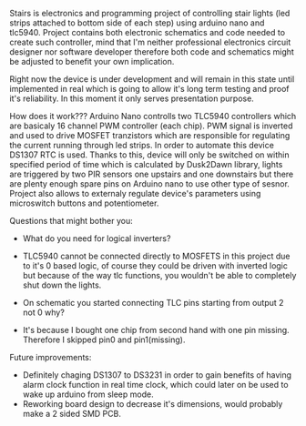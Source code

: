 Stairs is electronics and programming project of controlling stair lights (led strips attached to bottom side of each step) using arduino nano and tlc5940.
Project contains both electronic schematics and code needed to create such controller, mind that I'm neither professional electronics
circuit designer nor software developer therefore both code and schematics might be adjusted to benefit your own implication.

Right now the device is under development and will remain in this state until implemented in real which is going to allow it's
long term testing and proof it's reliability. In this moment it only serves presentation purpose.

How does it work???
Arduino Nano controlls two TLC5940 controllers which are basicaly 16 channel PWM controller (each chip). PWM signal is inverted and used to drive MOSFET tranzistors which are responsible for regulating the current running through led strips. In order to automate this device DS1307 RTC is used. Thanks to this, device will only be switched on within specified period of time which is calculated by Dusk2Dawn library, lights are triggered by two PIR sensors one upstairs and one downstairs but there are plenty enough spare pins on Arduino nano to use other type of sesnor. Project also allows to externaly regulate device's parameters using microswitch buttons and potentiometer. 


Questions that might bother you:

* What do you need for logical inverters?
- TLC5940 cannot be connected directly to MOSFETS in this project due to it's 0 based logic, of course they could be driven with inverted logic but because of the way tlc functions, you wouldn't be able to completely shut down the lights.

* On schematic you started connecting TLC pins starting from output 2 not 0 why?
- It's because I bought one chip from second hand with one pin missing. Therefore I skipped pin0 and pin1(missing).

Future improvements:
* Definitely chaging DS1307 to DS3231 in order to gain benefits of having alarm clock function in real time clock, which could later on be used to     wake up arduino from sleep mode.
* Reworking board design to decrease it's dimensions, would probably make a 2 sided SMD PCB.



